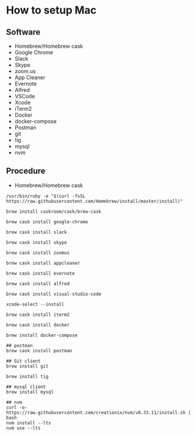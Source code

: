 How to setup Mac
===========================================

## Software
- Homebrew/Homebrew cask
- Google Chrome
- Slack
- Skype
- zoom.us
- App Cleaner
- Evernote
- Alfred
- VSCode
- Xcode
- iTerm2
- Docker
- docker-compose
- Postman
- git
- tig
- mysql
- nvm

## Procedure
- Homebrew/Homebrew cask
```
/usr/bin/ruby -e "$(curl -fsSL https://raw.githubusercontent.com/Homebrew/install/master/install)"

brew install caskroom/cask/brew-cask

brew cask install google-chrome

brew cask install slack

brew cask install skype

brew cask install zoomus

brew cask install appcleaner

brew cask install evernote

brew cask install alfred

brew cask install visual-studio-code

xcode-select --install

brew cask install iterm2

brew cask install docker

brew install docker-compose

## postman
brew cask install postman

## Git client
brew install git

brew install tig

## mysql client
brew install mysql

## nvm
curl -o- https://raw.githubusercontent.com/creationix/nvm/v0.33.11/install.sh | bash
nvm install --lts
nvm use --lts
```